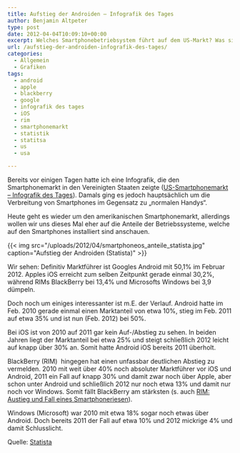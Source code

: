 ```yaml
---
title: Aufstieg der Androiden – Infografik des Tages
author: Benjamin Altpeter
type: post
date: 2012-04-04T10:09:10+00:00
excerpt: Welches Smartphonebetriebsystem führt auf dem US-Markt? Was sind die Schlusslichter?
url: /aufstieg-der-androiden-infografik-des-tages/
categories:
  - Allgemein
  - Grafiken
tags:
  - android
  - apple
  - blackberry
  - google
  - infografik des tages
  - iOS
  - rim
  - smartphonemarkt
  - statistik
  - statitsa
  - us
  - usa

---
```

Bereits vor einigen Tagen hatte ich eine Infografik, die den Smartphonemarkt in den Vereinigten Staaten zeigte (<a title="US-Smartphonemarkt – Infografik des Tages" href="http://prof-pc.de/us-smartphonemarkt-infografik-des-tages/" target="_blank">US-Smartphonemarkt &#8211; Infografik des Tages</a>). Damals ging es jedoch hauptsächlich um die Verbreitung von Smartphones im Gegensatz zu &#8222;normalen Handys&#8220;.

Heute geht es wieder um den amerikanischen Smartphonemarkt, allerdings wollen wir uns dieses Mal eher auf die Anteile der Betriebssysteme, welche auf den Smartphones installiert sind anschauen.

{{< img src="/uploads/2012/04/smartphoneos_anteile_statista.jpg" caption="Aufstieg der Androiden (Statista)" >}}

Wir sehen: Definitiv Marktführer ist Googles Android mit 50,1% im Februar 2012. Apples iOS erreicht zum selben Zeitpunkt gerade einmal 30,2%, während RIMs BlackBerry bei 13,4% und Microsofts Windows bei 3,9 dümpeln.

Doch noch um einiges interessanter ist m.E. der Verlauf. Android hatte im Feb. 2010 gerade einmal einen Marktanteil von etwa 10%, stieg im Feb. 2011 auf etwa 35% und ist nun (Feb. 2012) bei 50%.

Bei iOS ist von 2010 auf 2011 gar kein Auf-/Abstieg zu sehen. In beiden Jahren liegt der Marktanteil bei etwa 25% und steigt schließlich 2012 leicht auf knapp über 30% an. Somit hatte Android iOS bereits 2011 überholt.

BlackBerry (RIM)  hingegen hat einen unfassbar deutlichen Abstieg zu vermelden. 2010 mit weit über 40% noch absoluter Marktführer vor iOS und Android, 2011 ein Fall auf knapp 30% und damit zwar noch über Apple, aber schon unter Android und schließlich 2012 nur noch etwa 13% und damit nur noch vor Windows. Somit fällt BlackBerry am stärksten (s. auch <a title="RIM: Aufstieg und Fall eines Smartphone-Riesen" href="http://prof-pc.de/rim-aufstieg-und-fall-eines-smartphone-riesen/" target="_blank">RIM: Austieg und Fall eines Smartphoneriesen</a>).

Windows (Microsoft) war 2010 mit etwa 18% sogar noch etwas über Android. Doch bereits 2011 der Fall auf etwa 10% und 2012 mickrige 4% und damit Schlusslicht.

Quelle: <a title="Statista" href="http://de.statista.com/statistik/daten/studie/77324/umfrage/marktanteile-der-betriebssysteme-fuer-smartphones-in-den-usa/" target="_blank">Statista</a>
